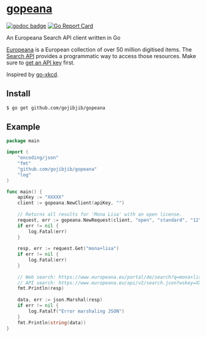 # [gopeana](https://github.com/gojibjib/gopeana)
[![godoc badge](https://img.shields.io/badge/godoc-reference-blue.svg)](https://godoc.org/github.com/gojibjib/gopeana)
[![Go Report Card](https://goreportcard.com/badge/github.com/gojibjib/gopeana)](https://goreportcard.com/report/github.com/gojibjib/gopeana)

An Europeana Search API client written in Go

[Europeana](https://www.europeana.eu) is a European collection of over 50 million digitised items.
The [Search API](https://pro.europeana.eu/resources/apis/search) provides a programmatic way to access those resources.
Make sure to [get an API key](https://pro.europeana.eu/get-api) first.

Inspired by [go-xkcd](https://github.com/nishanths/go-xkcd).

## Install
```bash
$ go get github.com/gojibjib/gopeana
```

## Example
```go
package main

import (
	"encoding/json"
	"fmt"
	"github.com/gojibjib/gopeana"
	"log"
)

func main() {
	apiKey := "XXXXX"
	client := gopeana.NewClient(apiKey, "")
	   	
	// Returns all results for 'Mona Lisa' with an open license.
	request, err := gopeana.NewRequest(client, "open", "standard", "12", "1")
	if err != nil {
		log.Fatal(err)
	}
		
	resp, err := request.Get("mona+lisa")
	if err != nil {
		log.Fatal(err)
	}
	   	
	// Web search: https://www.europeana.eu/portal/de/search?q=mona+lisa&f%5BREUSABILITY%5D%5B%5D=open
	// API search: https://www.europeana.eu/api/v2/search.json?wskey=XXXXX&reusability=open&query=mona+lisa
	fmt.Println(resp)
	
	data, err := json.Marshal(resp)
	if err != nil {
		log.Fatalf("Error marshaling JSON")
	}
	fmt.Println(string(data))
}
```